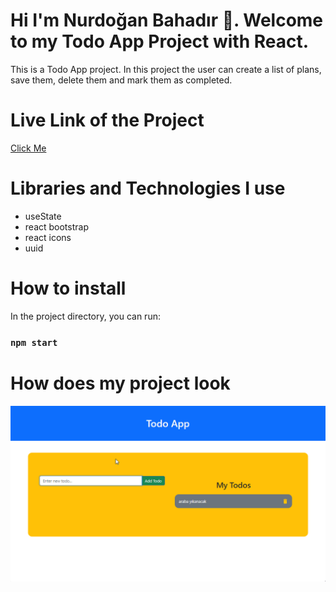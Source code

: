 # Hi I'm Nurdoğan Bahadır 👋. Welcome to my Todo App Project with React.

This is a Todo App project. In this project the user can create a list of plans, save them, delete them and mark them as completed.

# Live Link of the Project

[Click Me](https://todo-app-nurdoganbahadir.netlify.app)

# Libraries and Technologies I use

- useState
- react bootstrap
- react icons
- uuid

# How to install

In the project directory, you can run:

### `npm start`







# How does my project look

![Todo App](./todo.gif)
